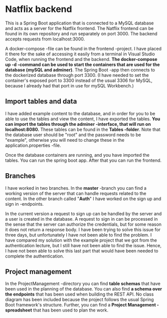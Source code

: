 # Natflix backend

This is a Spring Boot application that is connected to a MySQL database and acts as a server for the Natflix frontend.
The Natflix frontend can be found in its own repository and run separately on port 3000. 
The backend accepts requests from localhost:3000. 

A docker-compose -file can be found in the frontend -project. 
I have placed it there for the sake of accessing it easily from a terminal in Visual Studio Code, when running the frontend and the backend.
**The docker-compose up -d -command can be used to start the containers that are used for the database (mySQL and adminer)**.
The Spring Boot -app then connects to the dockerized database through port 3300. (I have needed to set the container's
exposed port to 3300 instead of the usual 3306 for MySQL, because I already had that port in use for mySQL Workbench.)


## Import tables and data

I have added example content to the database, and in order for you to be able to use the tables and view the content, I have exported the tables.
**You can import the tables through the adminer -interface, that will run on localhost:8080.**
These tables can be found in the **Tables -folder**. Note that the database user should be "root" and the password needs
to be "example", otherwise you will need to change these in the application.properties -file.

Once the database containers are running, and you have imported the tables. You can run the spring boot app.
After that you can run the frontend.

## Branches

I have worked in two branches. In the **master** -branch you can find a working version of the server that can handle requests
related to the content. In the other branch called "**Auth**" I have worked on the sign up and sign in -endpoints.

In the current version a request to sign up can be handled by the server and a user is created in the database.
A request to sign in can be processed in the sense that the server can authorize the credentials, but for some
reason it does not return a response body. I have been trying to solve this issue for three days, but unfortunately I have not been able to find the problem.
I have compared my solution with the example project that we got from the authentication lecture, but I still have not been able to find the issue.
Hence, I have not been able to solve this last part that would have been needed to complete the authentication.

## Project management

In the ProjectManagement -directory you can find **table schemas** that have been used in the planning of the database.
You can also find **a schema over the endpoints** that has been used when building the REST API.
No class diagram has been included because the project follows the usual Spring Boot framework's structure.
Further, you can find a **Project Management -spreadsheet** that has been used to plan the work.

